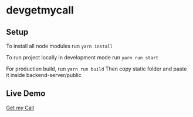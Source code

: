 # devgetmycall

## Setup

To install all node modules run `yarn install`

To run project locally in development mode run `yarn run start`

For production build, run `yarn run build`
Then copy static folder and paste it inside backend-server/public

## Live Demo

[Get my Call](https://dev.getmycall.com/)
